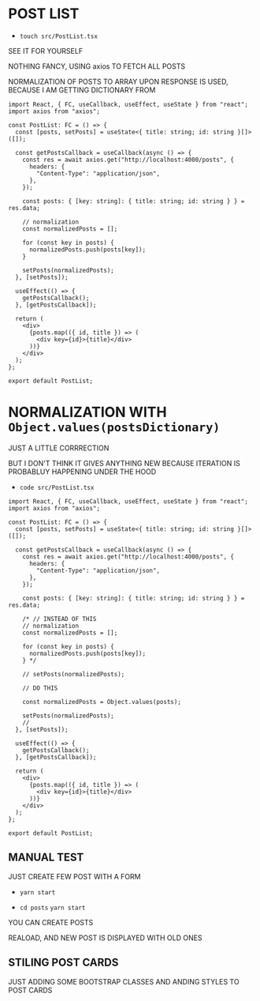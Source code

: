 # POST LIST

- `touch src/PostList.tsx`

SEE IT FOR YOURSELF

NOTHING FANCY, USING axios TO FETCH ALL POSTS

NORMALIZATION OF POSTS TO ARRAY UPON RESPONSE IS USED, BECAUSE I AM GETTING DICTIONARY FROM 

```tsx
import React, { FC, useCallback, useEffect, useState } from "react";
import axios from "axios";

const PostList: FC = () => {
  const [posts, setPosts] = useState<{ title: string; id: string }[]>([]);

  const getPostsCallback = useCallback(async () => {
    const res = await axios.get("http://localhost:4000/posts", {
      headers: {
        "Content-Type": "application/json",
      },
    });

    const posts: { [key: string]: { title: string; id: string } } = res.data;

    // normalization
    const normalizedPosts = [];

    for (const key in posts) {
      normalizedPosts.push(posts[key]);
    }

    setPosts(normalizedPosts);
  }, [setPosts]);

  useEffect(() => {
    getPostsCallback();
  }, [getPostsCallback]);

  return (
    <div>
      {posts.map(({ id, title }) => (
        <div key={id}>{title}</div>
      ))}
    </div>
  );
};

export default PostList;
```

# NORMALIZATION WITH `Object.values(postsDictionary)`

JUST A LITTLE CORRRECTION

BUT I DON'T THINK IT GIVES ANYTHING NEW BECAUSE ITERATION IS PROBABLUY HAPPENING UNDER THE HOOD

- `code src/PostList.tsx`

```tsx
import React, { FC, useCallback, useEffect, useState } from "react";
import axios from "axios";

const PostList: FC = () => {
  const [posts, setPosts] = useState<{ title: string; id: string }[]>([]);

  const getPostsCallback = useCallback(async () => {
    const res = await axios.get("http://localhost:4000/posts", {
      headers: {
        "Content-Type": "application/json",
      },
    });

    const posts: { [key: string]: { title: string; id: string } } = res.data;

    /* // INSTEAD OF THIS
    // normalization
    const normalizedPosts = [];

    for (const key in posts) {
      normalizedPosts.push(posts[key]);
    } */

    // setPosts(normalizedPosts);

    // DO THIS

    const normalizedPosts = Object.values(posts);

    setPosts(normalizedPosts);
    //
  }, [setPosts]);

  useEffect(() => {
    getPostsCallback();
  }, [getPostsCallback]);

  return (
    <div>
      {posts.map(({ id, title }) => (
        <div key={id}>{title}</div>
      ))}
    </div>
  );
};

export default PostList;

```

## MANUAL TEST

JUST CREATE FEW POST WITH A FORM

- `yarn start`

- `cd posts` `yarn start`

YOU CAN CREATE POSTS

REALOAD, AND NEW POST IS DISPLAYED WITH OLD ONES

## STILING POST CARDS

JUST ADDING SOME BOOTSTRAP CLASSES AND ANDING STYLES TO POST CARDS

